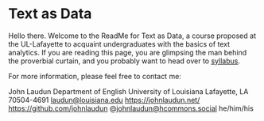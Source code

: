 # Text as Data

Hello there. Welcome to the ReadMe for Text as Data, a course proposed at the UL-Lafayette to acquaint undergraduates with the basics of text analytics. If you are reading this page, you are glimpsing the man behind the proverbial curtain, and you probably want to head over to [syllabus](syllabus.md). 

For more information, please feel free to contact me:

John Laudun
Department of English 
University of Louisiana
Lafayette, LA 70504-4691
laudun@louisiana.edu
https://johnlaudun.net/
https://github.com/johnlaudun
@johnlaudun@hcommons.social
he/him/his
